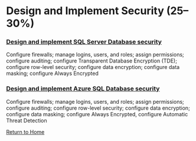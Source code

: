 # Design and Implement Security (25–30%)

### [Design and implement SQL Server Database security](Design-and-implement-SQL-Server-Database-security.md)
Configure firewalls; manage logins, users, and roles; assign permissions; configure auditing; configure Transparent Database Encryption (TDE); configure row-level security; configure data encryption; configure data masking; configure Always Encrypted  

### [Design and implement Azure SQL Database security](Design-and-implement-Azure-SQL-Database-security.md)
Configure firewalls; manage logins, users, and roles; assign permissions; configure auditing; configure row-level security; configure data encryption; configure data masking; configure Always Encrypted, configure Automatic Threat Detection

[Return to Home](./readme.md)
